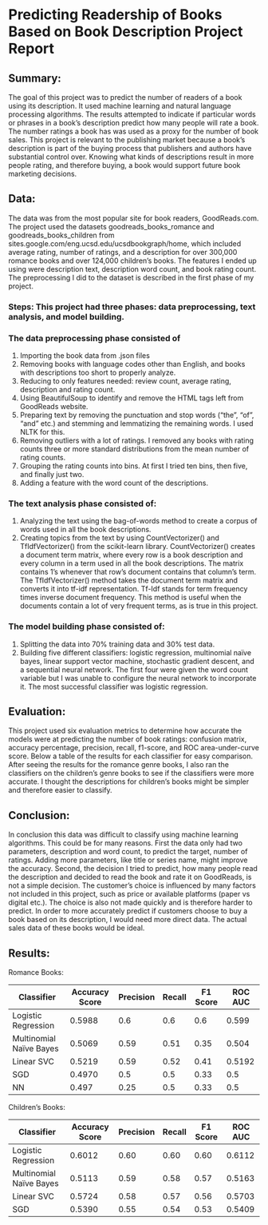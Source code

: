 # Predicting Readership of Books Based on Book Description Project Report


## Summary: 
The goal of this project was to predict the number of readers of a book using its description. It used machine learning and natural language processing algorithms. The results attempted to indicate if particular words or phrases in a book’s description predict how many people will rate a book. The number ratings a book has was used as a proxy for the number of book sales. This project is relevant to the publishing market because a book’s description is part of the buying process that publishers and authors have substantial control over. Knowing what kinds of descriptions result in more people rating, and therefore buying, a book would support future book marketing decisions.
## Data: 
The data was from the most popular site for book readers, GoodReads.com. The project used the datasets goodreads_books_romance and goodreads_books_children from sites.google.com/eng.ucsd.edu/ucsdbookgraph/home, which included average rating, number of ratings, and a description for over 300,000 romance books and over 124,000 children’s books. The features I ended up using were description text, description word count, and book rating count. The preprocessing I did to the dataset is described in the first phase of my project.

### Steps: This project had three phases: data preprocessing, text analysis, and model building. 

### The data preprocessing phase consisted of 
1.	Importing the book data from .json files
2.	Removing books with language codes other than English, and books with descriptions too short to properly analyze.
3.	 Reducing to only features needed: review count, average rating, description and rating count. 
4.	Using BeautifulSoup to identify and remove the HTML tags left from GoodReads website. 
5.	Preparing text by removing the punctuation and stop words (“the”, “of”, “and” etc.) and stemming and lemmatizing the remaining words. I used NLTK for this. 
6.	Removing outliers with a lot of ratings. I removed any books with rating counts three or more standard distributions from the mean number of rating counts. 
7.	Grouping the rating counts into bins. At first I tried ten bins, then five, and finally just two. 
8.	Adding a feature with the word count of the descriptions. 

### The text analysis phase consisted of: 
1.	Analyzing the text using the bag-of-words method to create a corpus of words used in all the book descriptions. 
2.	Creating topics from the text by using CountVectorizer() and TfIdfVectorizer() from the scikit-learn library. CountVectorizer() creates a document term matrix, where every row is a book description and every column in a term used in all the book descriptions. The matrix contains 1’s whenever that row’s document contains that column’s term. The TfIdfVectorizer() method takes the document term matrix and converts it into tf-idf representation. Tf-Idf stands for term frequency times inverse document frequency. This method is useful when the documents contain a lot of very frequent terms, as is true in this project.

### The model building phase consisted of:
1. Splitting the data into 70% training data and 30% test data. 
2. Building five different classifiers: logistic regression, multinomial naïve bayes, linear support vector machine, stochastic gradient descent, and a sequential neural network. The first four were given the word count variable but I was unable to configure the neural network to incorporate it. The most successful classifier was logistic regression.

## Evaluation: 
This project used six evaluation metrics to determine how accurate the models were at predicting the number of book ratings: confusion matrix, accuracy percentage, precision, recall, f1-score, and ROC area-under-curve score. Below a table of the results for each classifier for easy comparison. After seeing the results for the romance genre books, I also ran the classifiers on the children’s genre books to see if the classifiers were more accurate. I thought the descriptions for children’s books might be simpler and therefore easier to classify.
## Conclusion:
In conclusion this data was difficult to classify using machine learning algorithms. This could be for many reasons. First the data only had two parameters, description and word count, to predict the target, number of ratings. Adding more parameters, like title or series name, might improve the accuracy. Second, the decision I tried to predict, how many people read the description and decided to read the book and rate it on GoodReads, is not a simple decision. The customer’s choice is influenced by many factors not included in this project, such as price or available platforms (paper vs digital etc.). The choice is also not made quickly and is therefore harder to predict. In order to more accurately predict if customers choose to buy a book based on its description, I would need more direct data. The actual sales data of these books would be ideal.

## Results:
Romance Books:

| Classifier              |  Accuracy Score |  Precision  | Recall   | F1 Score   | ROC AUC  |
|-------------------------|-----------------|-------------|----------|------------|----------|
| Logistic Regression     | 0.5988          |  0.6        | 0.6      | 0.6        | 0.599    |
| Multinomial Naïve Bayes | 0.5069          |  0.59       | 0.51     | 0.35       | 0.504    |
| Linear SVC              | 0.5219          |  0.59       | 0.52     | 0.41       | 0.5192   |
| SGD                     | 0.4970          |  0.5        | 0.5      | 0.33       | 0.5      |
| NN                      | 0.497           |  0.25       | 0.5      | 0.33       | 0.5      |


Children’s Books:

| Classifier      		    |  Accuracy Score	 | Precision	  | Recall	 | F1 Score  |	ROC AUC  |
|-------------------------|------------------|--------------|----------|-----------|-----------|
| Logistic Regression		  | 0.6012	         |  0.60	      | 0.60 	   | 0.60      | 0.6112    |
| Multinomial Naïve Bayes	| 0.5113           |  0.59    	  | 0.58  	 | 0.57 	   | 0.5163    |
| Linear SVC		          | 0.5724	         |  0.58	      | 0.57 	   | 0.56 	   | 0.5703    |
| SGD			                | 0.5390           | 0.55         | 0.54     | 0.53	     | 0.5409    |
